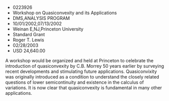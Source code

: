 
* 0223926
* Workshop on Quasiconvexity and its Applications
* DMS,ANALYSIS PROGRAM
* 10/01/2002,07/13/2002
* Weinan E,NJ,Princeton University
* Standard Grant
* Roger T. Lewis
* 02/28/2003
* USD 24,640.00

A workshop would be organized and held at Princeton to celebrate the
introduction of quasiconvexity by C.B. Morrey 50 years earlier by surveying
recent developments and stimulating future applications. Quasiconvixity was
originally introduced as a condition to understand the closely related questions
of lower semicontinuity and existence in the calculus of variations. It is now
clear that quasiconvexity is fundamental in many other applications.
